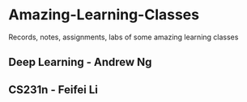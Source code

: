 # Amazing-Learning-Classes
Records, notes, assignments, labs of some amazing learning classes

## Deep Learning - Andrew Ng
## CS231n - Feifei Li
